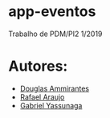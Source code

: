 # app-eventos
Trabalho de PDM/PI2 1/2019

# Autores:
 * [Douglas Ammirantes](https://github.com/ammirante) <br>
 * [Rafael Araujo](https://github.com/rafaelaraujobsb) <br>
 * [Gabriel Yassunaga](https://github.com/Yassunaga) <br>
